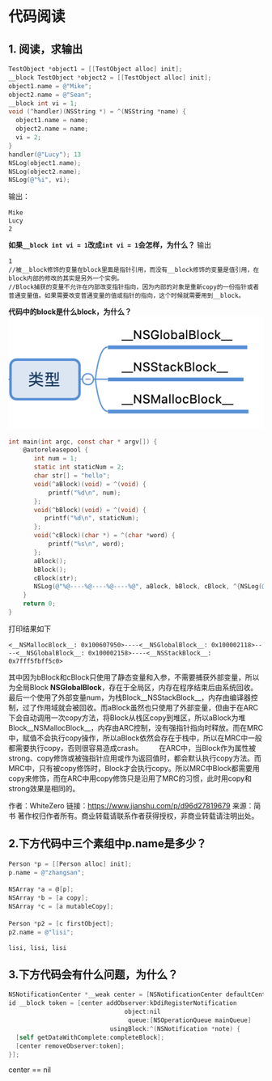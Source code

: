# 代码阅读
## 1. **阅读，求输出**
```objective-c
TestObject *object1 = [[TestObject alloc] init];
__block TestObject *object2 = [[TestObject alloc] init];
object1.name = @"Mike";
object2.name = @"Sean";
__block int vi = 1;
void (^handler)(NSString *) = ^(NSString *name) {
  object1.name = name;
  object2.name = name;
  vi = 2;
}
handler(@"Lucy"); 13
NSLog(object1.name);
NSLog(object2.name);
NSLog(@"%i", vi);
```
输出：
```
Mike
Lucy
2
```
**如果`__block int vi = 1`改成`int vi = 1`会怎样，为什么？**
输出
```
1
//被__block修饰的变量在block里面是指针引用，而没有__block修饰的变量是值引用，在block内部的修改的其实是另外一个实例。
//Block捕获的变量不允许在内部改变指针指向，因为内部的对象是重新copy的一份指针或者普通变量值。如果需要改变普通变量的值或指针的指向，这个时候就需要用到__block。
```
**代码中的block是什么block，为什么？**
![avatar](/resource/block_catagory.png)
```objective-c
int main(int argc, const char * argv[]) {
    @autoreleasepool {
       int num = 1;
       static int staticNum = 2;
       char str[] = "hello";
       void(^aBlock)(void) = ^(void) {
           printf("%d\n", num);
       };
       void(^bBlock)(void) = ^(void) {
          printf("%d\n", staticNum);
       };
       void(^cBlock)(char *) = ^(char *word) {
           printf("%s\n", word);
       };
       aBlock();
       bBlock();
       cBlock(str);
       NSLog(@"%@----%@----%@----%@", aBlock, bBlock, cBlock, ^{NSLog(@"%d", num);});
    }
    return 0;
}
```
打印结果如下
```
<__NSMallocBlock__: 0x100607950>----<__NSGlobalBlock__: 0x100002118>--
--<__NSGlobalBlock__: 0x100002158>----<__NSStackBlock__: 0x7fff5fbff5c0>
```
其中因为bBlock和cBlock只使用了静态变量和入参，不需要捕获外部变量，所以为全局Block __NSGlobalBlock__，存在于全局区，内存在程序结束后由系统回收。最后一个使用了外部变量num，为栈Block__NSStackBlock__，内存由编译器控制，过了作用域就会被回收。而aBlock虽然也只使用了外部变量，但由于在ARC下会自动调用一次copy方法，将Block从栈区copy到堆区，所以aBlock为堆Block__NSMallocBlock__，内存由ARC控制，没有强指针指向时释放。而在MRC中，赋值不会执行copy操作，所以aBlock依然会存在于栈中，所以在MRC中一般都需要执行copy，否则很容易造成crash。
  在ARC中，当Block作为属性被strong、copy修饰或被強指针应用或作为返回值时，都会默认执行copy方法。而MRC中，只有被copy修饰时，Block才会执行copy。所以MRC中Block都需要用copy来修饰，而在ARC中用copy修饰只是沿用了MRC的习惯，此时用copy和strong效果是相同的。

作者：WhiteZero
链接：https://www.jianshu.com/p/d96d27819679
来源：简书
著作权归作者所有。商业转载请联系作者获得授权，非商业转载请注明出处。


## 2.下方代码中三个素组中p.name是多少？
```objective-c
Person *p = [[Person alloc] init];
p.name = @"zhangsan";

NSArray *a = @[p];
NSArray *b = [a copy];
NSArray *c = [a mutableCopy];

Person *p2 = [c firstObject];
p2.name = @"lisi";
```

```
lisi, lisi, lisi
```

## 3.下方代码会有什么问题，为什么？
```objective-c
NSNotificationCenter *__weak center = [NSNotificationCenter defaultCenter];
id __block token = [center addObserver:kDdiRegisterNotification
                                object:nil
                                 queue:[NSOperationQueue mainQueue]
                            usingBlock:^(NSNotification *note) {
  [self getDataWithComplete:completeBlock];
  [center removeObserver:token];
}];
```

center == nil
